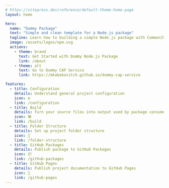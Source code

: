 ```yaml
---
# https://vitepress.dev/reference/default-theme-home-page
layout: home

hero:
  name: "Dummy Package"
  text: "Simple and clean template for a Node.js package"
  tagline: Learn how to building a simple Node.js package with CommonJS or ES modules, transpiling source code, publishing build output to ***GitHub Packages*** and providing project documentation with ***GitHub Pages***.
  image: /assets/logos/npm.svg  
  actions:
    - theme: brand
      text: Get Started with Dummy Node.js Package
      link: /about
    - theme: alt
      text: Go to Dummy CAP Service
      link: https://mkabakovitch.github.io/dummy-cap-service

features:
  - title: Configuration
    details: Understand general project configuration
    icon: ⚙️
    link: /configuration
  - title: Build
    details: Turn your source files into output used by package consumers
    icon: 🛠️
    link: /build
  - title: Folder Structure
    details: Set up project folder structure
    icon: 📂
    link: /folder-structure
  - title: GitHub Packages
    details: Publish package to GitHub Packages
    icon: 📦
    link: /github-packages
  - title: GitHub Pages
    details: Publish project documentation to GitHub Pages
    icon: 📄
    link: /github-pages
---
```


